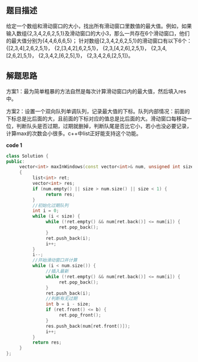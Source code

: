 ## 题目描述

给定一个数组和滑动窗口的大小，找出所有滑动窗口里数值的最大值。例如，如果输入数组{2,3,4,2,6,2,5,1}及滑动窗口的大小3，那么一共存在6个滑动窗口，他们的最大值分别为{4,4,6,6,6,5}； 针对数组{2,3,4,2,6,2,5,1}的滑动窗口有以下6个：      {[2,3,4],2,6,2,5,1}， {2,[3,4,2],6,2,5,1}，      {2,3,[4,2,6],2,5,1}，      {2,3,4,[2,6,2],5,1}， {2,3,4,2,[6,2,5],1}，      {2,3,4,2,6,[2,5,1]}。

## 解题思路

方案1：最为简单粗暴的方法自然是每次计算滑动窗口内的最大值，然后填入res中。

方案2：设置一个双向队列单调队列，记录最大值的下标。队列内部情况：前面的下标总是比后面的大，且前面的下标对应的值总是比后面的大。滑动窗口每移动一位，判断队头是否过期，过期就删掉，判断队尾是否比它小，若小也没必要记录，计算max的次数会小很多。c++中list正好能支持这个功能。

**code 1**

```c++
class Solution {
public:
     vector<int> maxInWindows(const vector<int>& num, unsigned int size)
     {
          list<int> ret;
          vector<int> res;
          if (num.empty() || size > num.size() || size < 1) {
               return res;
          }
          //初始化过期队列
          int i = 0;
          while (i < size) {
               while (!ret.empty() && num[ret.back()] <= num[i]) {
                    ret.pop_back();
               }
               ret.push_back(i);
               i++;
          }
          i--;
          //开始滑动窗口并计算
          while (i < num.size()) {
               //插入最新
               while (!ret.empty() && num[ret.back()] <= num[i]) {
                    ret.pop_back();
               }
               ret.push_back(i);
               //判断有无过期
               int b = i - size;
               if (ret.front() <= b) {
                    ret.pop_front();
               }
               res.push_back(num[ret.front()]);
               i++;
          }
          return res;
     }
};
```



